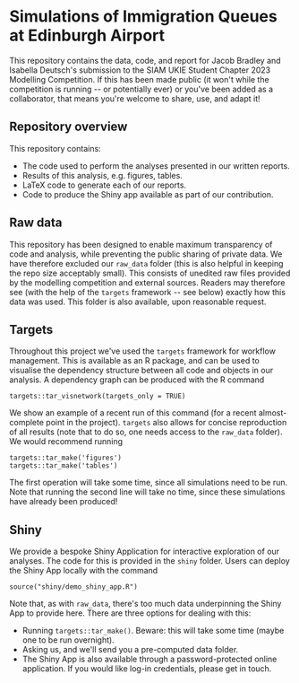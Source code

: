 # Simulations of Immigration Queues at Edinburgh Airport
This repository contains the data, code, and report for Jacob Bradley and Isabella Deutsch's submission to the SIAM UKIE Student Chapter 2023 Modelling Competition. If this has been made public (it won't while the competition is running -- or potentially ever) or you've been added as a collaborator, that means you're welcome to share, use, and adapt it!

## Repository overview
This repository contains:
 * The code used to perform the analyses presented in our written reports.
 * Results of this analysis, e.g. figures, tables.
 * LaTeX code to generate each of our reports.
 * Code to produce the Shiny app available as part of our contribution.

## Raw data
This repository has been designed to enable maximum transparency of code and analysis, while preventing the public sharing of private data. We have therefore excluded our `raw_data` folder (this is also helpful in keeping the repo size acceptably small). This consists of unedited raw files provided by the modelling competition and external sources. Readers may therefore see (with the help of the `targets` framework -- see below) exactly how this data was used. This folder is also available, upon reasonable request.

## Targets
Throughout this project we've used the `targets` framework for workflow management. This is available as an R package, and can be used to visualise the dependency structure between all code and objects in our analysis. A dependency graph can be produced with the R command 

```
targets::tar_visnetwork(targets_only = TRUE)
```
We show an example of a recent run of this command (for a recent almost-complete point in the project). `targets` also allows for concise reproduction of all results (note that to do so, one needs access to the `raw_data` folder). We would recommend running 

```
targets::tar_make('figures')
targets::tar_make('tables')
```

The first operation will take some time, since all simulations need to be run. Note that running the second line will take no time, since these simulations have already been produced!

## Shiny
We provide a bespoke Shiny Application for interactive exploration of our analyses. The code for this is provided in the `shiny` folder. Users can deploy the Shiny App locally with the command
```
source("shiny/demo_shiny_app.R")
```
Note that, as with `raw_data`, there's too much data underpinning the Shiny App to provide here. There are three options for dealing with this:

 * Running `targets::tar_make()`. Beware: this will take some time (maybe one to be run overnight).
 * Asking us, and we'll send you a pre-computed data folder.
 * The Shiny App is also available through a password-protected online application. If you would like log-in credentials, please get in touch.
